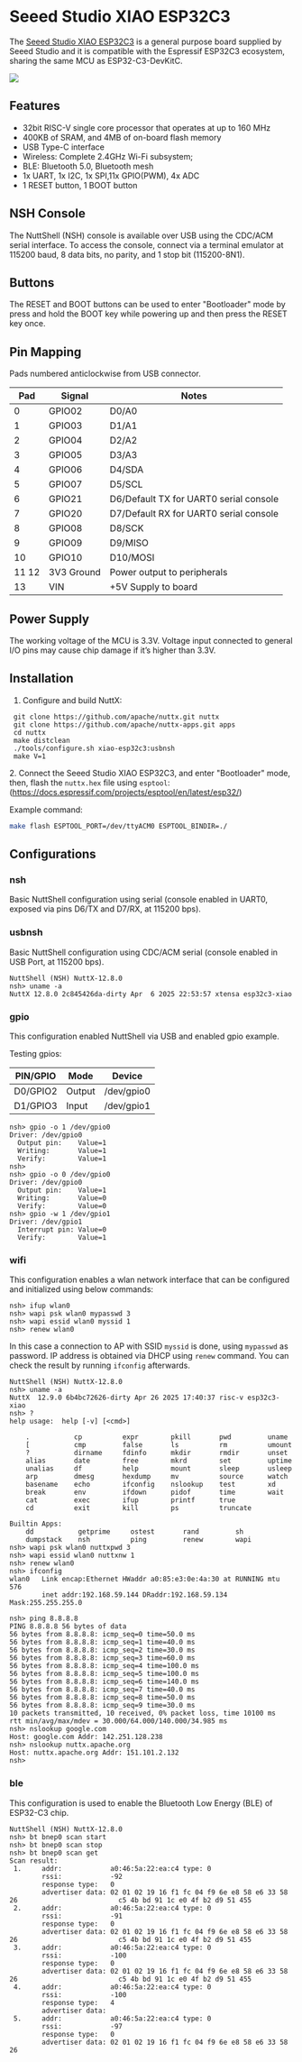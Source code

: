 # Seeed Studio XIAO ESP32C3

The [Seeed Studio XIAO
ESP32C3](https://wiki.seeedstudio.com/xiao_esp32c3_getting_started/) is
a general purpose board supplied by Seeed Studio and it is compatible
with the Espressif ESP32C3 ecosystem, sharing the same MCU as
ESP32-C3-DevKitC.

![](xiao-esp32c3.jpg)

## Features

  - 32­bit RISC­-V single ­core processor that operates at up to 160 MHz
  - 400KB of SRAM, and 4MB of on-board flash memory
  - USB Type-C interface
  - Wireless: Complete 2.4GHz Wi-Fi subsystem;
  - BLE: Bluetooth 5.0, Bluetooth mesh
  - 1x UART, 1x I2C, 1x SPI,11x GPIO(PWM), 4x ADC
  - 1 RESET button, 1 BOOT button

## NSH Console

The NuttShell (NSH) console is available over USB using the CDC/ACM
serial interface. To access the console, connect via a terminal emulator
at 115200 baud, 8 data bits, no parity, and 1 stop bit (115200-8N1).

## Buttons

The RESET and BOOT buttons can be used to enter "Bootloader" mode by
press and hold the BOOT key while powering up and then press the RESET
key once.

## Pin Mapping

Pads numbered anticlockwise from USB connector.

| Pad   | Signal     | Notes                                  |
| ----- | ---------- | -------------------------------------- |
| 0     | GPIO02     | D0/A0                                  |
| 1     | GPIO03     | D1/A1                                  |
| 2     | GPIO04     | D2/A2                                  |
| 3     | GPIO05     | D3/A3                                  |
| 4     | GPIO06     | D4/SDA                                 |
| 5     | GPIO07     | D5/SCL                                 |
| 6     | GPIO21     | D6/Default TX for UART0 serial console |
| 7     | GPIO20     | D7/Default RX for UART0 serial console |
| 8     | GPIO08     | D8/SCK                                 |
| 9     | GPIO09     | D9/MISO                                |
| 10    | GPIO10     | D10/MOSI                               |
| 11 12 | 3V3 Ground | Power output to peripherals            |
| 13    | VIN        | \+5V Supply to board                   |

## Power Supply

The working voltage of the MCU is 3.3V. Voltage input connected to
general I/O pins may cause chip damage if it’s higher than 3.3V.

## Installation

1.  Configure and build NuttX:

<!-- end list -->

``` console
 git clone https://github.com/apache/nuttx.git nuttx
 git clone https://github.com/apache/nuttx-apps.git apps
 cd nuttx
 make distclean
 ./tools/configure.sh xiao-esp32c3:usbnsh
 make V=1
```

2\. Connect the Seeed Studio XIAO ESP32C3, and enter "Bootloader" mode,
then, flash the `nuttx.hex` file using `esptool`:
(<https://docs.espressif.com/projects/esptool/en/latest/esp32/>)

Example command:

``` bash
make flash ESPTOOL_PORT=/dev/ttyACM0 ESPTOOL_BINDIR=./
```

## Configurations

### nsh

Basic NuttShell configuration using serial (console enabled in UART0,
exposed via pins D6/TX and D7/RX, at 115200 bps).

### usbnsh

Basic NuttShell configuration using CDC/ACM serial (console enabled in
USB Port, at 115200 bps).

``` console
NuttShell (NSH) NuttX-12.8.0
nsh> uname -a
NuttX 12.8.0 2c845426da-dirty Apr  6 2025 22:53:57 xtensa esp32c3-xiao
```

### gpio

This configuration enabled NuttShell via USB and enabled gpio example.

Testing gpios:

| PIN/GPIO | Mode   | Device     |
| -------- | ------ | ---------- |
| D0/GPIO2 | Output | /dev/gpio0 |
| D1/GPIO3 | Input  | /dev/gpio1 |

``` console
nsh> gpio -o 1 /dev/gpio0
Driver: /dev/gpio0
  Output pin:    Value=1
  Writing:       Value=1
  Verify:        Value=1
nsh> 
nsh> gpio -o 0 /dev/gpio0
Driver: /dev/gpio0
  Output pin:    Value=1
  Writing:       Value=0
  Verify:        Value=0
nsh> gpio -w 1 /dev/gpio1
Driver: /dev/gpio1
  Interrupt pin: Value=0
  Verify:        Value=1
```

### wifi

This configuration enables a wlan network interface that can be
configured and initialized using below commands:

    nsh> ifup wlan0
    nsh> wapi psk wlan0 mypasswd 3
    nsh> wapi essid wlan0 myssid 1
    nsh> renew wlan0

In this case a connection to AP with SSID `myssid` is done, using
`mypasswd` as password. IP address is obtained via DHCP using `renew`
command. You can check the result by running `ifconfig` afterwards.

``` console
NuttShell (NSH) NuttX-12.8.0
nsh> uname -a
NuttX  12.9.0 6b4bc72626-dirty Apr 26 2025 17:40:37 risc-v esp32c3-xiao
nsh> ?
help usage:  help [-v] [<cmd>]

    .           cp          expr        pkill       pwd         uname       
    [           cmp         false       ls          rm          umount      
    ?           dirname     fdinfo      mkdir       rmdir       unset       
    alias       date        free        mkrd        set         uptime      
    unalias     df          help        mount       sleep       usleep      
    arp         dmesg       hexdump     mv          source      watch       
    basename    echo        ifconfig    nslookup    test        xd          
    break       env         ifdown      pidof       time        wait        
    cat         exec        ifup        printf      true        
    cd          exit        kill        ps          truncate    

Builtin Apps:
    dd           getprime     ostest       rand         sh           
    dumpstack    nsh          ping         renew        wapi         
nsh> wapi psk wlan0 nuttxpwd 3
nsh> wapi essid wlan0 nuttxnw 1
nsh> renew wlan0
nsh> ifconfig
wlan0   Link encap:Ethernet HWaddr a0:85:e3:0e:4a:30 at RUNNING mtu 576
        inet addr:192.168.59.144 DRaddr:192.168.59.134 Mask:255.255.255.0

nsh> ping 8.8.8.8
PING 8.8.8.8 56 bytes of data
56 bytes from 8.8.8.8: icmp_seq=0 time=50.0 ms
56 bytes from 8.8.8.8: icmp_seq=1 time=40.0 ms
56 bytes from 8.8.8.8: icmp_seq=2 time=30.0 ms
56 bytes from 8.8.8.8: icmp_seq=3 time=60.0 ms
56 bytes from 8.8.8.8: icmp_seq=4 time=100.0 ms
56 bytes from 8.8.8.8: icmp_seq=5 time=100.0 ms
56 bytes from 8.8.8.8: icmp_seq=6 time=140.0 ms
56 bytes from 8.8.8.8: icmp_seq=7 time=40.0 ms
56 bytes from 8.8.8.8: icmp_seq=8 time=50.0 ms
56 bytes from 8.8.8.8: icmp_seq=9 time=30.0 ms
10 packets transmitted, 10 received, 0% packet loss, time 10100 ms
rtt min/avg/max/mdev = 30.000/64.000/140.000/34.985 ms
nsh> nslookup google.com
Host: google.com Addr: 142.251.128.238
nsh> nslookup nuttx.apache.org
Host: nuttx.apache.org Addr: 151.101.2.132
nsh> 
```

### ble

This configuration is used to enable the Bluetooth Low Energy (BLE) of
ESP32-C3 chip.

``` console
NuttShell (NSH) NuttX-12.8.0
nsh> bt bnep0 scan start
nsh> bt bnep0 scan stop
nsh> bt bnep0 scan get
Scan result:
 1.     addr:            a0:46:5a:22:ea:c4 type: 0
        rssi:            -92
        response type:   0
        advertiser data: 02 01 02 19 16 f1 fc 04 f9 6e e8 58 e6 33 58 26                         c5 4b bd 91 1c e0 4f b2 d9 51 455
 2.     addr:            a0:46:5a:22:ea:c4 type: 0
        rssi:            -91
        response type:   0
        advertiser data: 02 01 02 19 16 f1 fc 04 f9 6e e8 58 e6 33 58 26                         c5 4b bd 91 1c e0 4f b2 d9 51 455
 3.     addr:            a0:46:5a:22:ea:c4 type: 0
        rssi:            -100
        response type:   0
        advertiser data: 02 01 02 19 16 f1 fc 04 f9 6e e8 58 e6 33 58 26                         c5 4b bd 91 1c e0 4f b2 d9 51 455
 4.     addr:            a0:46:5a:22:ea:c4 type: 0
        rssi:            -100
        response type:   4
        advertiser data:
 5.     addr:            a0:46:5a:22:ea:c4 type: 0
        rssi:            -97
        response type:   0
        advertiser data: 02 01 02 19 16 f1 fc 04 f9 6e e8 58 e6 33 58 26        
```
